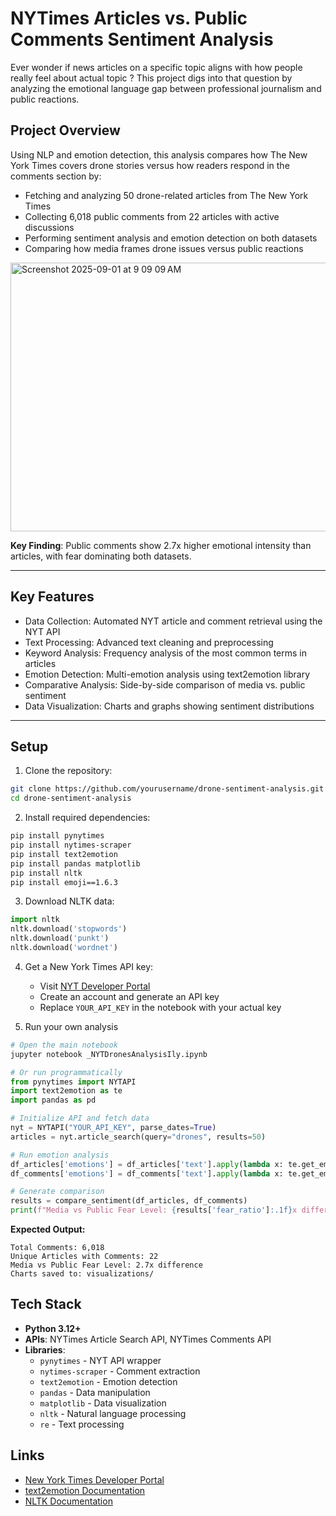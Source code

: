 # NYTimes Articles vs. Public Comments Sentiment Analysis

Ever wonder if news articles on a specific topic aligns with how people really feel about actual topic ? This project digs into that question by analyzing the emotional language gap between professional journalism and public reactions.

## Project Overview

Using NLP and emotion detection, this analysis compares how The New York Times covers drone stories versus how readers respond in the comments section by:

- Fetching and analyzing 50 drone-related articles from The New York Times
- Collecting 6,018 public comments from 22 articles with active discussions
- Performing sentiment analysis and emotion detection on both datasets
- Comparing how media frames drone issues versus public reactions

<img width="953" height="430" alt="Screenshot 2025-09-01 at 9 09 09 AM" src="https://github.com/user-attachments/assets/840cf1cd-147f-4bbb-8368-4b701deb844d" />

**Key Finding**: Public comments show 2.7x higher emotional intensity than articles, with fear dominating both datasets.

---

## Key Features

- Data Collection: Automated NYT article and comment retrieval using the NYT API
- Text Processing: Advanced text cleaning and preprocessing
- Keyword Analysis: Frequency analysis of the most common terms in articles
- Emotion Detection: Multi-emotion analysis using text2emotion library
- Comparative Analysis: Side-by-side comparison of media vs. public sentiment
- Data Visualization: Charts and graphs showing sentiment distributions

---

## Setup 

1. Clone the repository:
```bash
git clone https://github.com/yourusername/drone-sentiment-analysis.git
cd drone-sentiment-analysis
```

2. Install required dependencies:
```bash
pip install pynytimes
pip install nytimes-scraper
pip install text2emotion
pip install pandas matplotlib
pip install nltk
pip install emoji==1.6.3
```

3. Download NLTK data:
```python
import nltk
nltk.download('stopwords')
nltk.download('punkt')
nltk.download('wordnet')
```

4. Get a New York Times API key:
   - Visit [NYT Developer Portal](https://developer.nytimes.com/)
   - Create an account and generate an API key
   - Replace `YOUR_API_KEY` in the notebook with your actual key
  
5. Run your own analysis

```python
# Open the main notebook
jupyter notebook _NYTDronesAnalysisIly.ipynb

# Or run programmatically
from pynytimes import NYTAPI
import text2emotion as te
import pandas as pd

# Initialize API and fetch data
nyt = NYTAPI("YOUR_API_KEY", parse_dates=True)
articles = nyt.article_search(query="drones", results=50)

# Run emotion analysis
df_articles['emotions'] = df_articles['text'].apply(lambda x: te.get_emotion(x))
df_comments['emotions'] = df_comments['text'].apply(lambda x: te.get_emotion(x))

# Generate comparison
results = compare_sentiment(df_articles, df_comments)
print(f"Media vs Public Fear Level: {results['fear_ratio']:.1f}x difference")
```

**Expected Output:**
```
Total Comments: 6,018
Unique Articles with Comments: 22
Media vs Public Fear Level: 2.7x difference
Charts saved to: visualizations/
```

## Tech Stack

- **Python 3.12+**
- **APIs**: NYTimes Article Search API, NYTimes Comments API
- **Libraries**: 
  - `pynytimes` - NYT API wrapper
  - `nytimes-scraper` - Comment extraction
  - `text2emotion` - Emotion detection
  - `pandas` - Data manipulation
  - `matplotlib` - Data visualization
  - `nltk` - Natural language processing
  - `re` - Text processing

## Links

- [New York Times Developer Portal](https://developer.nytimes.com/)
- [text2emotion Documentation](https://pypi.org/project/text2emotion/)
- [NLTK Documentation](https://www.nltk.org/)

